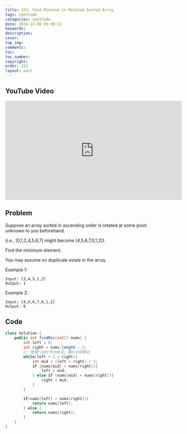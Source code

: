 ```yaml
---
title: 153. Find Minimum in Rotated Sorted Array
tags: LeetCode
categories: LeetCode
date: 2019-12-08 09:30:12
keywords:
description:
cover:
top_img:
comments:
toc:
toc_number:
copyright:
order: 153
layout: post
---
```


## YouTube Video

<iframe width="560" height="315" src="https://www.youtube.com/embed/gndg09dZSuI" frameborder="0" allow="accelerometer; autoplay; encrypted-media; gyroscope; picture-in-picture" allowfullscreen></iframe>

## Problem

Suppose an array sorted in ascending order is rotated at some pivot unknown to you beforehand.

(i.e., [0,1,2,4,5,6,7] might become [4,5,6,7,0,1,2]).

Find the minimum element.

You may assume no duplicate exists in the array.

Example 1:

```
Input: [3,4,5,1,2]
Output: 1
```

Example 2:

```
Input: [4,5,6,7,0,1,2]
Output: 0
```

## Code

```java
class Solution {
    public int findMin(int[] nums) {
        int left = 0;
        int right = nums.length - 1;
        // 使用right作为标记，看mid在哪边
        while(left + 1 < right){
            int mid = (left + right) / 2;
            if (nums[mid] > nums[right]){
                left = mid;
            } else if (nums[mid] < nums[right]){
                right = mid;
            }
        }

        if(nums[left] < nums[right]){
            return nums[left];
        } else {
            return nums[right];
        }
    }
}
```
